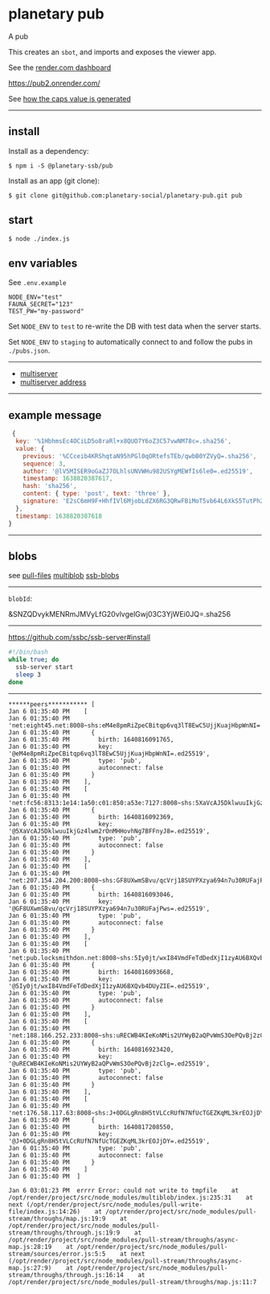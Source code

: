 # planetary pub

A pub

This creates an `sbot`, and imports and exposes the viewer app.

See the [render.com dashboard](https://dashboard.render.com/web/srv-c6elp2vh8vlcnlnvsm5g/settings)

https://pub2.onrender.com/

See [how the caps value is generated](https://www.npmjs.com/package/ssb-caps#shs-secret-handshake-connection-key)

-------------------------------------------------------

## install

Install as a dependency:
```
$ npm i -S @planetary-ssb/pub
```

Install as an app (git clone):
```
$ git clone git@github.com:planetary-social/planetary-pub.git pub
```

## start
```
$ node ./index.js
```

## env variables
See `.env.example`

```
NODE_ENV="test"
FAUNA_SECRET="123"
TEST_PW="my-password"
```

Set `NODE_ENV` to `test` to re-write the DB with test data when the server starts.

Set `NODE_ENV` to `staging` to automatically connect to and follow the pubs in `./pubs.json`.

----------------------------------------------------

* [multiserver](https://github.com/ssb-js/multiserver)
* [multiserver address](https://github.com/ssbc/multiserver-address)

---------------------------------------------------

## example message

```js
 {
  key: '%1HbhmsEc4OCiLD5o8raRl+x8QUO7Y6oZ3C57vwNM78c=.sha256',
  value: {
    previous: '%CCceib4KRShqtaN95hPGl0qORtefsTEb/qwbB0YZVyQ=.sha256',
    sequence: 3,
    author: '@lV5MISER9oGaZJ7OLhlsUNVWHu982USYgMEWfIs6le0=.ed25519',
    timestamp: 1638820387617,
    hash: 'sha256',
    content: { type: 'post', text: 'three' },
    signature: 'E2sC6mH9F+HhfIVl6MjobLdZX6RG3QRwFBiMoT5vb64L6XkS5TutPh2gYRRIqKZSzzW5ld0sLvvEc81pcrRtCQ==.sig.ed25519'
  },
  timestamp: 1638820387618
}
```

----------------------------------------------------------------

## blobs
see [pull-files](https://github.com/pull-stream/pull-files)
[multiblob](https://github.com/ssbc/multiblob)
[ssb-blobs](https://github.com/ssbc/ssb-blobs)

------------------------------------------------------

`blobId`:

&SNZQDvykMENRmJMVyLfG20vlvgelGwj03C3YjWEi0JQ=.sha256

--------------------------------------------------------

https://github.com/ssbc/ssb-server#install
```bash
#!/bin/bash
while true; do
  ssb-server start
  sleep 3
done
```


--------------------------------------------------------------------

```
******peers*********** [
Jan 6 01:35:40 PM    [
Jan 6 01:35:40 PM      'net:eight45.net:8008~shs:eM4e8pmRiZpeCBitqp6vq3lT8EwC5UjjKuajHbpWnNI=',
Jan 6 01:35:40 PM      {
Jan 6 01:35:40 PM        birth: 1640816091765,
Jan 6 01:35:40 PM        key: '@eM4e8pmRiZpeCBitqp6vq3lT8EwC5UjjKuajHbpWnNI=.ed25519',
Jan 6 01:35:40 PM        type: 'pub',
Jan 6 01:35:40 PM        autoconnect: false
Jan 6 01:35:40 PM      }
Jan 6 01:35:40 PM    ],
Jan 6 01:35:40 PM    [
Jan 6 01:35:40 PM      'net:fc56:8313:1e14:1a50:c01:850:a53e:7127:8008~shs:5XaVcAJ5DklwuuIkjGz4lwm2rOnMHHovhNg7BFFnyJ8=',
Jan 6 01:35:40 PM      {
Jan 6 01:35:40 PM        birth: 1640816092369,
Jan 6 01:35:40 PM        key: '@5XaVcAJ5DklwuuIkjGz4lwm2rOnMHHovhNg7BFFnyJ8=.ed25519',
Jan 6 01:35:40 PM        type: 'pub',
Jan 6 01:35:40 PM        autoconnect: false
Jan 6 01:35:40 PM      }
Jan 6 01:35:40 PM    ],
Jan 6 01:35:40 PM    [
Jan 6 01:35:40 PM      'net:207.154.204.200:8008~shs:GF8UXwmSBvu/qcVrj18SUYPXzya694n7u30RUFajPws=',
Jan 6 01:35:40 PM      {
Jan 6 01:35:40 PM        birth: 1640816093046,
Jan 6 01:35:40 PM        key: '@GF8UXwmSBvu/qcVrj18SUYPXzya694n7u30RUFajPws=.ed25519',
Jan 6 01:35:40 PM        type: 'pub',
Jan 6 01:35:40 PM        autoconnect: false
Jan 6 01:35:40 PM      }
Jan 6 01:35:40 PM    ],
Jan 6 01:35:40 PM    [
Jan 6 01:35:40 PM      'net:pub.locksmithdon.net:8008~shs:5Iy0jt/wxI84VmdFeTdDedXjI1zyAU6BXQvb4DUyZIE=',
Jan 6 01:35:40 PM      {
Jan 6 01:35:40 PM        birth: 1640816093668,
Jan 6 01:35:40 PM        key: '@5Iy0jt/wxI84VmdFeTdDedXjI1zyAU6BXQvb4DUyZIE=.ed25519',
Jan 6 01:35:40 PM        type: 'pub',
Jan 6 01:35:40 PM        autoconnect: false
Jan 6 01:35:40 PM      }
Jan 6 01:35:40 PM    ],
Jan 6 01:35:40 PM    [
Jan 6 01:35:40 PM      'net:188.166.252.233:8008~shs:uRECWB4KIeKoNMis2UYWyB2aQPvWmS3OePQvBj2zClg=',
Jan 6 01:35:40 PM      {
Jan 6 01:35:40 PM        birth: 1640816923420,
Jan 6 01:35:40 PM        key: '@uRECWB4KIeKoNMis2UYWyB2aQPvWmS3OePQvBj2zClg=.ed25519',
Jan 6 01:35:40 PM        type: 'pub',
Jan 6 01:35:40 PM        autoconnect: false
Jan 6 01:35:40 PM      }
Jan 6 01:35:40 PM    ],
Jan 6 01:35:40 PM    [
Jan 6 01:35:40 PM      'net:176.58.117.63:8008~shs:J+0DGLgRn8H5tVLCcRUfN7NfUcTGEZKqML3krEOJjDY=',
Jan 6 01:35:40 PM      {
Jan 6 01:35:40 PM        birth: 1640817208550,
Jan 6 01:35:40 PM        key: '@J+0DGLgRn8H5tVLCcRUfN7NfUcTGEZKqML3krEOJjDY=.ed25519',
Jan 6 01:35:40 PM        type: 'pub',
Jan 6 01:35:40 PM        autoconnect: false
Jan 6 01:35:40 PM      }
Jan 6 01:35:40 PM    ]
Jan 6 01:35:40 PM  ]
```





```
Jan 6 03:01:23 PM  errrr Error: could not write to tmpfile    at /opt/render/project/src/node_modules/multiblob/index.js:235:31    at next (/opt/render/project/src/node_modules/pull-write-file/index.js:14:26)    at /opt/render/project/src/node_modules/pull-stream/throughs/map.js:19:9    at /opt/render/project/src/node_modules/pull-stream/throughs/through.js:19:9    at /opt/render/project/src/node_modules/pull-stream/throughs/async-map.js:28:19    at /opt/render/project/src/node_modules/pull-stream/sources/error.js:5:5    at next (/opt/render/project/src/node_modules/pull-stream/throughs/async-map.js:27:9)    at /opt/render/project/src/node_modules/pull-stream/throughs/through.js:16:14    at /opt/render/project/src/node_modules/pull-stream/throughs/map.js:11:7
```
